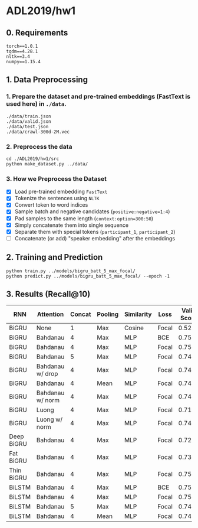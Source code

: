 # ADL2019/hw1

## 0. Requirements
```
torch==1.0.1
tqdm==4.28.1
nltk==3.4
numpy==1.15.4
```

## 1. Data Preprocessing
### 1. Prepare the dataset and pre-trained embeddings (FastText is used here) in `./data`.
```
./data/train.json
./data/valid.json
./data/test.json
./data/crawl-300d-2M.vec
```

### 2. Preprocess the data
```
cd ./ADL2019/hw1/src
python make_dataset.py ../data/
```

### 3. How we Preprocess the Dataset
- [x] Load pre-trained embedding `FastText`
- [x] Tokenize the sentences using `NLTK`
- [x] Convert token to word indices
- [x] Sample batch and negative candidates (`positive:negative=1:4`)
- [x] Pad samples to the same length (`context:option=300:50`)
- [x] Simply concatenate them into single sequence
- [x] Separate them with special tokens (`participant_1`, `participant_2`)
- [ ] Concatenate (or add) "speaker embedding" after the embeddings

## 2. Training and Prediction
```
python train.py ../models/bigru_batt_5_max_focal/
python predict.py ../models/bigru_batt_5_max_focal/ --epoch -1
```

## 3. Results (Recall@10)

| RNN | Attention | Concat | Pooling | Similarity | Loss | Valid Score | Test Score | 
| --- | --------- | ------ | ------- | ---------- | ---- | ----------- | ---------- |
| BiGRU      | None             | 1 | Max  | Cosine | Focal | 0.5202 | - |
| BiGRU      | Bahdanau         | 4 | Max  | MLP | BCE   | 0.7512 | 9.36666 |
| BiGRU      | Bahdanau         | 4 | Max  | MLP | Focal | 0.7524 | 9.35333 |
| BiGRU      | Bahdanau         | 5 | Max  | MLP | Focal | 0.7466 | 9.43333 |
| BiGRU      | Bahdanau w/ drop | 4 | Max  | MLP | Focal | 0.7458 | 9.41333 |
| BiGRU      | Bahdanau         | 4 | Mean | MLP | Focal | 0.7474 | 9.40000 |
| BiGRU      | Bahdanau w/ norm | 4 | Max  | MLP | Focal | 0.7458 | 9.42666 |
| BiGRU      | Luong            | 4 | Max  | MLP | Focal | 0.7162 | 9.48666 |
| BiGRU      | Luong w/ norm    | 4 | Max  | MLP | Focal | 0.7418 | 9.41333 |
| Deep BiGRU | Bahdanau         | 4 | Max  | MLP | Focal | 0.7286 | 9.40666 |
| Fat BiGRU  | Bahdanau         | 4 | Max  | MLP | Focal | 0.7354 | 9.46000 |
| Thin BiGRU  | Bahdanau         | 4 | Max  | MLP | Focal | 0.7516 | - |
| BiLSTM     | Bahdanau         | 4 | Max  | MLP | BCE | 0.7554 | - |
| BiLSTM     | Bahdanau         | 4 | Max  | MLP | Focal | 0.7522 | 9.37333 |
| BiLSTM     | Bahdanau         | 5 | Max  | MLP | Focal | 0.7490 | - |
| BiLSTM     | Bahdanau         | 4 | Mean | MLP | Focal | 0.7426 | - |